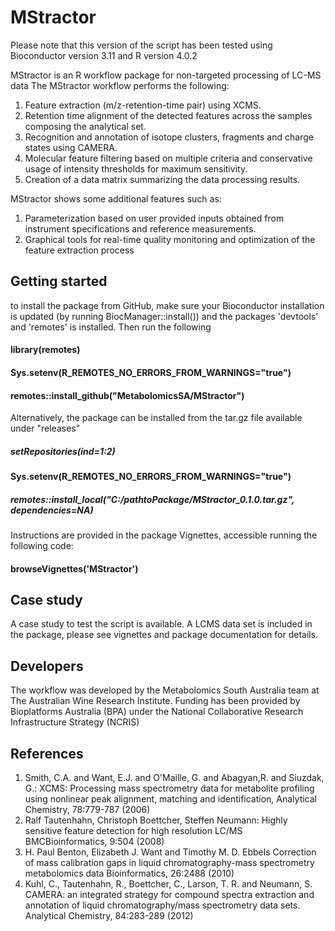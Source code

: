 # MStractor 
Please note that this version of the script has been tested  using Bioconductor version 3.11 and R version 4.0.2

MStractor is an R workflow package for non-targeted processing of LC-MS data 
The MStractor workflow performs the following: 
1. Feature extraction (m/z-retention-time pair) using XCMS. 
2. Retention time alignment of the detected features across the samples composing the analytical set. 
3. Recognition and annotation of isotope clusters, fragments and charge states using CAMERA. 
4. Molecular feature filtering based on multiple criteria and conservative usage of intensity thresholds for maximum sensitivity. 
5. Creation of a data matrix summarizing the data processing results. 

MStractor shows some additional features such as:  
1. Parameterization based on user provided inputs obtained from instrument specifications and reference measurements. 
2. Graphical tools for real-time quality monitoring and optimization of the feature extraction process 
## Getting started 

to install the package from GitHub, make sure your Bioconductor installation is updated (by running BiocManager::install()) and the packages
'devtools' and 'remotes' is installed. Then run the  following

#### library(remotes)
#### Sys.setenv(R_REMOTES_NO_ERRORS_FROM_WARNINGS="true")
#### remotes::install_github("MetabolomicsSA/MStractor")


Alternatively, the package can be installed from the tar.gz file available under "releases"

##### setRepositories(ind=1:2)
#### Sys.setenv(R_REMOTES_NO_ERRORS_FROM_WARNINGS="true")
##### remotes::install_local("C:/pathtoPackage/MStractor_0.1.0.tar.gz", dependencies=NA)

Instructions are provided in the package Vignettes, accessible running the following code:

#### browseVignettes('MStractor')

## Case study 
A case study to test the script is available. 
A LCMS data set is included in the package, please see vignettes and package documentation for details.


## Developers 
The workflow was developed by the Metabolomics South Australia team at The Australian Wine Research Institute. 
Funding has been provided by Bioplatforms Australia (BPA) under the National Collaborative Research Infrastructure Strategy (NCRIS) 
## References 
1) Smith, C.A. and Want, E.J. and O'Maille, G. and Abagyan,R. and Siuzdak, G.: XCMS: Processing mass spectrometry data for metabolite profiling using nonlinear peak alignment, matching and identification, Analytical Chemistry, 78:779-787 (2006) 
2) Ralf Tautenhahn, Christoph Boettcher, Steffen Neumann: Highly sensitive feature detection for high resolution LC/MS BMCBioinformatics, 9:504 (2008) 
3) H. Paul Benton, Elizabeth J. Want and Timothy M. D. Ebbels Correction of mass calibration gaps in liquid chromatography-mass spectrometry metabolomics data Bioinformatics, 26:2488 (2010) 
4) Kuhl, C., Tautenhahn, R., Boettcher, C., Larson, T. R. and Neumann, 
S. CAMERA: an integrated strategy for compound spectra extraction and annotation of liquid chromatography/mass spectrometry data sets. Analytical Chemistry, 84:283-289 (2012) 
 
